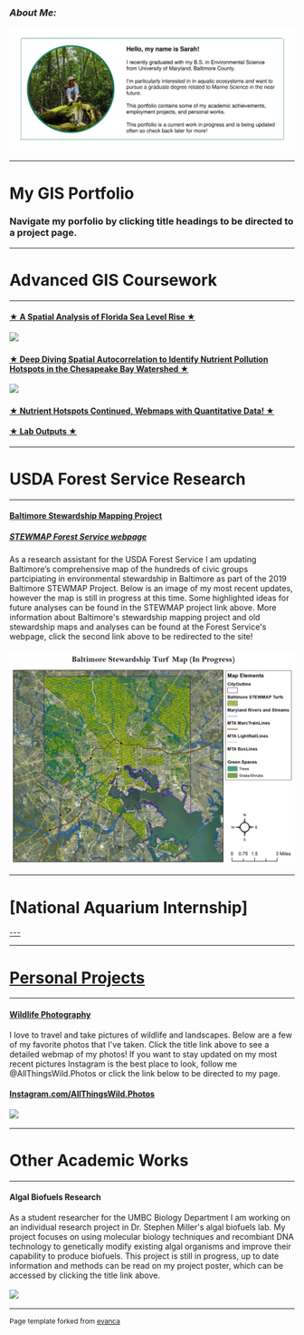 ### ***About Me:***
<img src="images/AboutMe.jpg?raw=true"/>

---

# My GIS Portfolio
### Navigate my porfolio by clicking title headings to be directed to a project page. 
---
# Advanced GIS Coursework 
---
#### [★ A Spatial Analysis of Florida Sea Level Rise ★](/project1_486/index.md)
<img src="https://rad-sc.github.io/project1_486/images/SeaLevelRise.gif?raw=true"/>

#### [★ Deep Diving Spatial Autocorrelation to Identify Nutrient Pollution Hotspots in the Chesapeake Bay Watershed ★](/project2_486/index.md)
<img src="https://rad-sc.github.io/project2_486/WaterQualityStations.jpg?raw=true"/>

#### [★ Nutrient Hotspots Continued, Webmaps with Quantitative Data! ★](FinalProject_486/index.md)

#### [★ Lab Outputs ★](/labs/index.md) 
---
# USDA Forest Service Research
---
#### [Baltimore Stewardship Mapping Project](project_STEWMAP/index.md)
##### [STEWMAP Forest Service webpage](https://www.nrs.fs.fed.us/stew-map/baltimore/)
As a research assistant for the USDA Forest Service I am updating Baltimore’s comprehensive map of the hundreds of civic groups partcipiating in environmental stewardship in Baltimore as part of the 2019 Baltimore STEWMAP Project. Below is an image of my most recent updates, however the map is still in progress at this time. Some highlighted ideas for future analyses can be found in the STEWMAP project link above. 
More information about Baltimore's stewardship mapping project and old stewardship maps and analyses can be found at the Forest Service's webpage, click the second link above to be redirected to the site!
<br><br>
<img src="project_STEWMAP/STEWMAP2.jpg?raw=true"/>

---
# [National Aquarium Internship]

<a href="pdfs/UCEEI_presentation.pdf" class="image fit">
---

---
# Personal Projects
---
#### [Wildlife Photography](https://rad-sc.github.io/Webmap/qgis2web_photomap/index.html)
I love to travel and take pictures of wildlife and landscapes. Below are a few of my favorite photos that I've taken. Click the title link above to see a detailed webmap of my photos! If you want to stay updated on my most recent pictures Instagram is the best place to look, follow me @AllThingsWild.Photos or click the link below to be directed to my page.
#### [Instagram.com/AllThingsWild.Photos](https://www.instagram.com/allthingswild.photos/)
<img src="https://rad-sc.github.io/images/20200129_004923-COLLAGE.jpg?raw=true"/>

---
# Other Academic Works
---
#### Algal Biofuels Research
As a student researcher for the UMBC Biology Department I am working on an individual research project in Dr. Stephen Miller's algal biofuels lab. My project focuses on using molecular biology techniques and recombiant DNA technology to genetically modify existing algal organisms and improve their capability to produce biofuels. This project is still in progress, up to date information and methods can be read on my project poster, which can be accessed by clicking the title link above.
<br><br>
<img src="images/algae culture.jpg?raw=true"/>

---
<p style="font-size:12px">Page template forked from <a href="https://github.com/evanca/quick-portfolio">evanca</a></p>
<!-- Remove above link if you don't want to attibute -->
